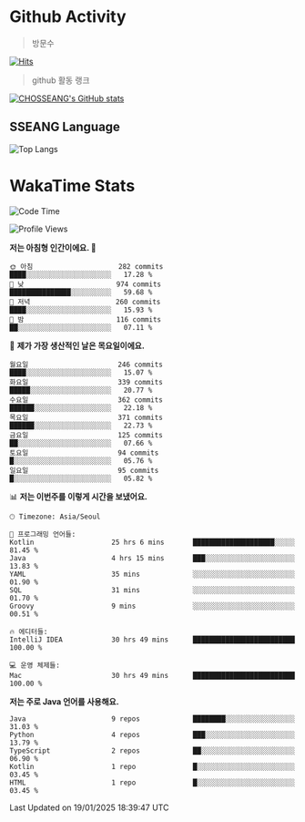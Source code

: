<!--
**CHOSSEANG/CHOSSEANG** is a ✨ _special_ ✨ repository because its `README.md` (this file) appears on your GitHub profile.

Here are some ideas to get you started:

- 🔭 I’m currently working on ...
- 🌱 I’m currently learning ...
- 👯 I’m looking to collaborate on ...
- 🤔 I’m looking for help with ...
- 💬 Ask me about ...
- 📫 How to reach me: ...
- 😄 Pronouns: ...
- ⚡ Fun fact: ...
-->

# Github Activity
> 방문수

[![Hits](https://hits.seeyoufarm.com/api/count/incr/badge.svg?url=https%3A%2F%2Fgithub.com%2FCHOSSEANG&count_bg=%238AED3E&title_bg=%23495358&icon=electron.svg&icon_color=%23E7E7E7&title=CHOSSEANG&edge_flat=false)](https://hits.seeyoufarm.com)
> github 활동 랭크

[![CHOSSEANG's GitHub stats](https://github-readme-stats.vercel.app/api?username=CHOSSEANG)](https://github.com/CHOSSEANG/github-readme-stats)

## SSEANG Language
![Top Langs](https://github-readme-stats.vercel.app/api/top-langs/?username=CHOSSEANG&layout=compact)

# WakaTime Stats

<!--START_SECTION:waka-->
![Code Time](http://img.shields.io/badge/Code%20Time-380%20hrs%2042%20mins-blue)

![Profile Views](http://img.shields.io/badge/Profile%20Views-18-blue)

**저는 아침형 인간이에요. 🐤** 

```text
🌞 아침                     282 commits         ████░░░░░░░░░░░░░░░░░░░░░   17.28 % 
🌆 낮　                     974 commits         ███████████████░░░░░░░░░░   59.68 % 
🌃 저녁                     260 commits         ████░░░░░░░░░░░░░░░░░░░░░   15.93 % 
🌙 밤　                     116 commits         ██░░░░░░░░░░░░░░░░░░░░░░░   07.11 % 
```
📅 **제가 가장 생산적인 날은 목요일이에요.** 

```text
월요일                      246 commits         ████░░░░░░░░░░░░░░░░░░░░░   15.07 % 
화요일                      339 commits         █████░░░░░░░░░░░░░░░░░░░░   20.77 % 
수요일                      362 commits         ██████░░░░░░░░░░░░░░░░░░░   22.18 % 
목요일                      371 commits         ██████░░░░░░░░░░░░░░░░░░░   22.73 % 
금요일                      125 commits         ██░░░░░░░░░░░░░░░░░░░░░░░   07.66 % 
토요일                      94 commits          █░░░░░░░░░░░░░░░░░░░░░░░░   05.76 % 
일요일                      95 commits          █░░░░░░░░░░░░░░░░░░░░░░░░   05.82 % 
```


📊 **저는 이번주를 이렇게 시간을 보냈어요.** 

```text
🕑︎ Timezone: Asia/Seoul

💬 프로그래밍 언어들: 
Kotlin                   25 hrs 6 mins       ████████████████████░░░░░   81.45 % 
Java                     4 hrs 15 mins       ███░░░░░░░░░░░░░░░░░░░░░░   13.83 % 
YAML                     35 mins             ░░░░░░░░░░░░░░░░░░░░░░░░░   01.90 % 
SQL                      31 mins             ░░░░░░░░░░░░░░░░░░░░░░░░░   01.70 % 
Groovy                   9 mins              ░░░░░░░░░░░░░░░░░░░░░░░░░   00.51 % 

🔥 에디터들: 
IntelliJ IDEA            30 hrs 49 mins      █████████████████████████   100.00 % 

💻 운영 체제들: 
Mac                      30 hrs 49 mins      █████████████████████████   100.00 % 
```

**저는 주로 Java 언어를 사용해요.** 

```text
Java                     9 repos             ████████░░░░░░░░░░░░░░░░░   31.03 % 
Python                   4 repos             ███░░░░░░░░░░░░░░░░░░░░░░   13.79 % 
TypeScript               2 repos             ██░░░░░░░░░░░░░░░░░░░░░░░   06.90 % 
Kotlin                   1 repo              █░░░░░░░░░░░░░░░░░░░░░░░░   03.45 % 
HTML                     1 repo              █░░░░░░░░░░░░░░░░░░░░░░░░   03.45 % 
```




 Last Updated on 19/01/2025 18:39:47 UTC
<!--END_SECTION:waka-->
